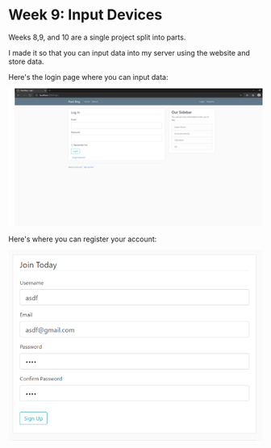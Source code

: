 # Week 9: Input Devices

Weeks 8,9, and 10 are a single project split into parts.

I made it so that you can input data into my server using the website and store data.

Here's the login page where you can input data:

![server_login_page](server_login_page.png)

Here's where you can register your account:

![server_register_wrong](server_register_wrong.PNG)

